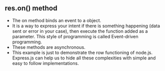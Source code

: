 ## res.on() method
* The on method binds an event to a object.
* It is a way to express your intent if there is something happening (data sent or error in your case), then execute the function added as a parameter. This style of programming is called Event-driven programming. 
* These methods are asynchronous.
* This example is just to demonstrate the row functioning of node.js. Express.js can help us to hide all these complexities with simple and easy to follow implementations.